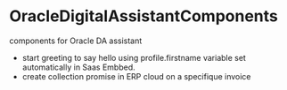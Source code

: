 # OracleDigitalAssistantComponents
components for Oracle DA assistant
- start greeting to say hello using profile.firstname variable set automatically in Saas Embbed.
- create collection promise in ERP cloud on a specifique invoice
